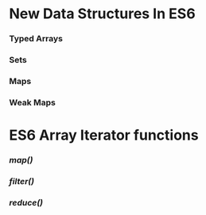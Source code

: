 # New Data Structures In ES6

### Typed Arrays

### Sets

### Maps

### Weak Maps


# ES6 Array Iterator functions

### _map()_

### _filter()_

### _reduce()_